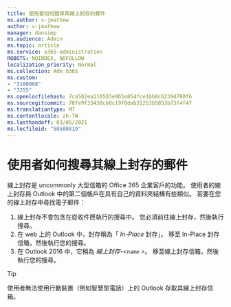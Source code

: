 ```yaml
---
title: 使用者如何搜尋其線上封存的郵件
ms.author: v-jmathew
author: v-jmathew
manager: dansimp
ms.audience: Admin
ms.topic: article
ms.service: o365-administration
ROBOTS: NOINDEX, NOFOLLOW
localization_priority: Normal
ms.collection: Adm_O365
ms.custom:
- "3100008"
- "7255"
ms.openlocfilehash: 7ca502ea118503e9b5a854fce1bb8c6239d780f6
ms.sourcegitcommit: 78fe9f33438cb0c19f0dab31253b5853b73f4f47
ms.translationtype: MT
ms.contentlocale: zh-TW
ms.lasthandoff: 03/05/2021
ms.locfileid: "50500819"
---
```

# <a name="how-users-can-search-their-online-archive-for-messages"></a>使用者如何搜尋其線上封存的郵件

線上封存是 uncommonly 大型信箱的 Office 365 企業客戶的功能。 使用者的線上封存與 Outlook 中的第二個帳戶在具有自己的資料夾結構有些類似。 若要在您的線上封存中尋找電子郵件：

1. 線上封存不會包含在從收件匣執行的搜尋中。 您必須前往線上封存，然後執行搜尋。
2. 在 web 上的 Outlook 中，封存稱為「 *In-Place* 封存」。 移至 In-Place 封存信箱，然後執行您的搜尋。
3. 在 Outlook 2016 中，它稱為 *線上封存-<`name` >*。 移至線上封存信箱，然後執行您的搜尋。

> [!TIP]
> 使用者無法使用行動裝置（例如智慧型電話）上的 Outlook 存取其線上封存信箱。

